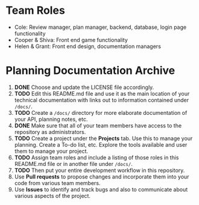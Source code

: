 # Team Roles

- Cole: Review manager, plan manager, backend, database, login page functionality
- Cooper & Shiva: Front end game functionality
- Helen & Grant: Front end design, documentation managers

# Planning Documentation Archive

1. **DONE** Choose and update the LICENSE file accordingly.
2. **TODO** Edit this README.md file and use it as the main location of your technical documentation with links out to information contained under `/docs/`.
3. **TODO** Create a `/docs/` directory for more elaborate documentation of your API, planning notes, etc.
4. **DONE** Make sure that all of your team members have access to the repository as administrators.
5. **TODO** Create a project under the **Projects** tab. Use this to manage your planning. Create a To-do list, etc. Explore the tools available and user them to manage your project.
7. **TODO** Assign team roles and include a listing of those roles in this README.md file or in another file under `/docs/`.
8. **TODO** Then put your entire development workflow in this repository.
9. Use **Pull requests** to propose changes and incorporate them into your code from various team members. 
10. Use **Issues** to identify and track bugs and also to communicate about various aspects of the project.
